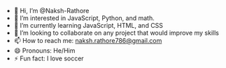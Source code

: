 - 👋 Hi, I’m @Naksh-Rathore
- 👀 I’m interested in JavaScript, Python, and math.
- 🌱 I’m currently learning JavaScript, HTML, and CSS
- 💞️ I’m looking to collaborate on any project that would improve my skills
- 📫 How to reach me: naksh.rathore786@gmail.com
- 😄 Pronouns: He/Him
- ⚡ Fun fact: I love soccer

<!---
Naksh-Rathore/Naksh-Rathore is a ✨ special ✨ repository because its `README.md` (this file) appears on your GitHub profile.
You can click the Preview link to take a look at your changes.
--->
